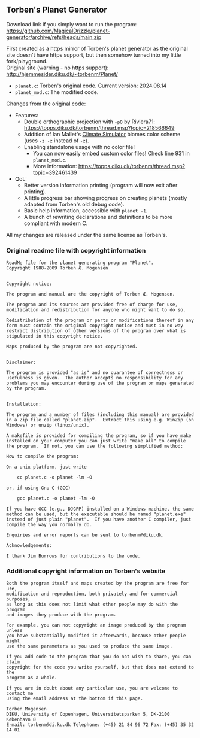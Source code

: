 ## Torben's Planet Generator
Download link if you simply want to run the program: https://github.com/MagicalDrizzle/planet-generator/archive/refs/heads/main.zip

First created as a https mirror of Torben's planet generator as the original site doesn't have https support, but then somehow turned into my little fork/playground.  
Original site (warning - no https support): http://hjemmesider.diku.dk/~torbenm/Planet/  
- `planet.c`: Torben's original code. Current version: 2024.08.14
- `planet_mod.c`: The modified code.

Changes from the original code:
- Features:
  - Double orthographic projection with `-pO` by Riviera71: https://topps.diku.dk/torbenm/thread.msp?topic=218566649
  - Addition of Ian Mallet's [Climate Simulator](https://space.geometrian.com/calcs/climate-sim.php) biomes color scheme (uses `-z -z` instead of `-z`).  
  - Enabling standalone usage with no color file!  
    - You can now easily embed custom color files! Check line 931 in `planet_mod.c`.  
    - More information: https://topps.diku.dk/torbenm/thread.msp?topic=392461439  
- QoL:
  - Better version information printing (program will now exit after printing).
  - A little progress bar showing progress on creating planets (mostly adapted from Torben's old debug code).
  - Basic help information, accessible with `planet -1`.
  - A bunch of rewriting declarations and definitions to be more compliant with modern C.  

All my changes are released under the same license as Torben's.
### Original readme file with copyright information
```
ReadMe file for the planet generating program "Planet".
Copyright 1988-2009 Torben Æ. Mogensen


Copyright notice:

The program and manual are the copyright of Torben Æ. Mogensen.

The program and its sources are provided free of charge for use,
modification and redistribution for anyone who might want to do so.

Redistribution of the program or parts or modifications thereof in any
form must contain the original copyright notice and must in no way
restrict distribution of other versions of the program over what is
stipulated in this copyright notice.

Maps produced by the program are not copyrighted.


Disclaimer:

The program is provided "as is" and no guarantee of correctness or
usefulness is given.  The author accepts no responsibility for any
problems you may encounter during use of the program or maps generated
by the program.


Installation:

The program and a number of files (including this manual) are provided
in a Zip file called "planet.zip".  Extract this using e.g. WinZip (on
Windows) or unzip (linux/unix).

A makefile is provided for compiling the program, so if you have make
installed on your computer you can just write "make all" to compile
the program.  If not, you can use the following simplified method:

How to compile the program:

On a unix platform, just write

	cc planet.c -o planet -lm -O

or, if using Gnu C (GCC)

	gcc planet.c -o planet -lm -O

If you have GCC (e.g., DJGPP) installed on a Windows machine, the same
method can be used, but the executable should be named "planet.exe"
instead of just plain "planet".  If you have another C compiler, just
compile the way you normally do.

Enquiries and error reports can be sent to torbenm@diku.dk.

Acknowledgements:

I thank Jim Burrows for contributions to the code.
```
### Additional copyright information on Torben's website
```
Both the program itself and maps created by the program are free for use,
modification and reproduction, both privately and for commercial purposes,
as long as this does not limit what other people may do with the program
and images they produce with the program.

For example, you can not copyright an image produced by the program unless
you have substantially modified it afterwards, because other people might
use the same parameters as you used to produce the same image.

If you add code to the program that you do not wish to share, you can claim
copyright for the code you write yourself, but that does not extend to the
program as a whole.

If you are in doubt about any particular use, you are welcome to contact me
using the email address at the bottom if this page.  

Torben Mogensen  
DIKU, University of Copenhagen, Universitetsparken 5, DK-2100 København Ø  
E-mail: torbenm@di.ku.dk Telephone: (+45) 21 84 96 72 Fax: (+45) 35 32 14 01
```
